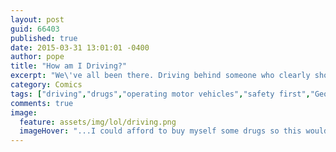 ```yaml
---
layout: post
guid: 66403
published: true
date: 2015-03-31 13:01:01 -0400
author: pope
title: "How am I Driving?"
excerpt: "We\'ve all been there. Driving behind someone who clearly shouldn\'t be trusted with the responsibility. What\'s more rare is getting the opportunity to truly understand this other driver."
category: Comics
tags: ["driving","drugs","operating motor vehicles","safety first","Geo Metro","Don't do this. Seriously."]
comments: true 
image:
  feature: assets/img/lol/driving.png
  imageHover: "...I could afford to buy myself some drugs so this would hurt less."
---
```


